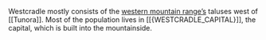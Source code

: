 Westcradle mostly consists of the [western mountain range’s](Mitigali%20Mountains.md) taluses west of [[Tunora]]. Most of the population lives in [[{WESTCRADLE_CAPITAL}]], the capital, which is built into the mountainside.